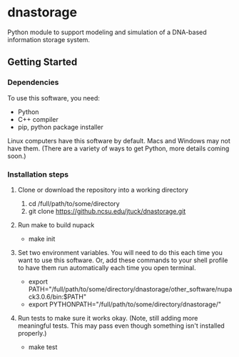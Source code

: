 # dnastorage

Python module to support modeling and simulation of a DNA-based information storage system.

## Getting Started

### Dependencies

To use this software, you need:
- Python
- C++ compiler
- pip, python package installer

Linux computers have this software by default. Macs and Windows may not have them. (There are a variety of ways to get Python, more details coming soon.)

### Installation steps

1. Clone or download the repository into a working directory

      1. cd /full/path/to/some/directory
      2. git clone https://github.ncsu.edu/jtuck/dnastorage.git

2. Run make to build nupack  

      - make init

3. Set two environment variables. You will need to do this each time you want to use this software. Or, add these commands to your shell profile to have them run automatically each time you open terminal.

      - export PATH="/full/path/to/some/directory/dnastorage/other_software/nupack3.0.6/bin:$PATH"
      - export PYTHONPATH="/full/path/to/some/directory/dnastorage/"

  
4. Run tests to make sure it works okay. (Note, still adding more meaningful tests.  This may pass even though something isn't installed properly.)

      - make test